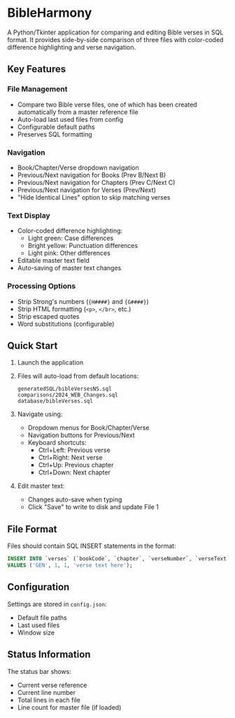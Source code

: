 # BibleHarmony

A Python/Tkinter application for comparing and editing Bible verses in SQL format. It provides side-by-side comparison of three files with color-coded difference highlighting and verse navigation.

## Key Features

### File Management
- Compare two Bible verse files, one of which has been created automatically from a master reference file
- Auto-load last used files from config
- Configurable default paths
- Preserves SQL formatting

### Navigation
- Book/Chapter/Verse dropdown navigation
- Previous/Next navigation for Books (Prev B/Next B)
- Previous/Next navigation for Chapters (Prev C/Next C)
- Previous/Next navigation for Verses (Prev/Next)
- "Hide Identical Lines" option to skip matching verses

### Text Display
- Color-coded difference highlighting:
  - Light green: Case differences
  - Bright yellow: Punctuation differences
  - Light pink: Other differences
- Editable master text field
- Auto-saving of master text changes

### Processing Options
- Strip Strong's numbers (`{H####}` and `{G####}`)
- Strip HTML formatting (`<p>`, `</br>`, etc.)
- Strip escaped quotes
- Word substitutions (configurable)

## Quick Start

1. Launch the application
2. Files will auto-load from default locations:
   ```
   generatedSQL/bibleVersesNS.sql
   comparisons/2024_WEB_Changes.sql
   database/bibleVerses.sql
   ```

3. Navigate using:
   - Dropdown menus for Book/Chapter/Verse
   - Navigation buttons for Previous/Next
   - Keyboard shortcuts:
     - Ctrl+Left: Previous verse
     - Ctrl+Right: Next verse
     - Ctrl+Up: Previous chapter
     - Ctrl+Down: Next chapter

4. Edit master text:
   - Changes auto-save when typing
   - Click "Save" to write to disk and update File 1

## File Format
Files should contain SQL INSERT statements in the format:
```sql
INSERT INTO `verses` (`bookCode`, `chapter`, `verseNumber`, `verseText`) 
VALUES ('GEN', 1, 1, 'verse text here');
```

## Configuration
Settings are stored in `config.json`:
- Default file paths
- Last used files
- Window size

## Status Information
The status bar shows:
- Current verse reference
- Current line number
- Total lines in each file
- Line count for master file (if loaded)